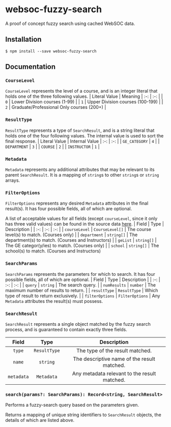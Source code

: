# websoc-fuzzy-search

A proof of concept fuzzy search using cached WebSOC data.

## Installation

`$ npm install --save websoc-fuzzy-search`

## Documentation

### `CourseLevel`
`CourseLevel` represents the level of a course, and is an integer literal that holds one of the three following values.
| Literal Value | Meaning
| :-: | :-: |
| `0` | Lower Division courses (1-99) |
| `1` | Upper Division courses (100-199) |
| `2` | Graduate/Professional Only courses (200+) |

### `ResultType`
`ResultType` represents a type of `SearchResult`, and is a string literal that holds one of the four following values. The internal value is used to sort the final response.
| Literal Value | Internal Value
| :-: | :-: |
| `GE_CATEGORY` | `4` |
| `DEPARTMENT` | `3` |
| `COURSE` | `2` |
| `INSTRUCTOR` | `1` |

### `Metadata`
`Metadata` represents any additional attributes that may be relevant to its parent `SearchResult`. It is a mapping of `string`s to other `string`s or `string` arrays.

### `FilterOptions`
`FilterOptions` represents any desired `Metadata` attributes in the final result(s). It has four possible fields, all of which are optional.

A list of acceptable values for all fields (except `courseLevel`, since it only has three valid values) can be found in the source data [here](https://github.com/icssc/wfs-scripts/tree/main/sources).
| Field | Type | Description |
| :-: | :-: | :-: |
| `courseLevel` | `CourseLevel[]` | The course level(s) to match. (Courses only) |
| `department` | `string[]` | The department(s) to match. (Courses and Instructors) |
| `geList` | `string[]` | The GE categor(y/ies) to match. (Courses only) |
| `school` | `string[]` | The school(s) to match. (Courses and Instructors)

### `SearchParams`
`SearchParams` represents the parameters for which to search. It has four possible fields, all of which are optional.
| Field | Type | Description |
| :-: | :-: | :-: |
| `query` | `string` | The search query. |
| `numResults` | `number` | The maximum number of results to return. |
| `resultType` | `ResultType` | Which type of result to return exclusively. |
| `filterOptions` | `FilterOptions` | Any `Metadata` attributes the result(s) must possess.

### `SearchResult`
`SearchResult` represents a single object matched by the fuzzy search process, and is guaranteed to contain exactly three fields.

| Field | Type | Description
| :-: | :-: | :-: |
| `type` | `ResultType` | The type of the result matched. |
| `name` | `string` | The descriptive name of the result matched. |
| `metadata` | `Metadata` | Any metadata relevant to the result matched. |

### `search(params?: SearchParams): Record<string, SearchResult>`
Performs a fuzzy-search query based on the parameters given.

Returns a mapping of unique string identifiers to `SearchResult` objects, the details of which are listed above.
